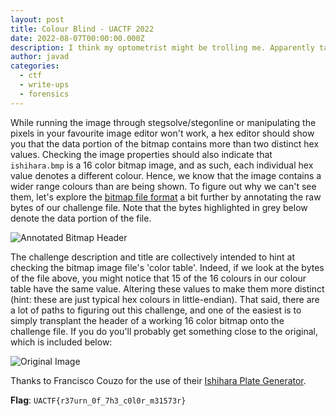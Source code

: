 ```yaml
---
layout: post
title: Colour Blind - UACTF 2022
date: 2022-08-07T00:00:00.000Z
description: I think my optometrist might be trolling me. Apparently table inspection skills are required?
author: javad
categories:
  - ctf
  - write-ups
  - forensics
---
```


While running the image through stegsolve/stegonline or manipulating the pixels in your favourite image editor won't work, a hex editor should show you that the data portion of the bitmap contains more than two distinct hex values. Checking the image properties should also indicate that `ishihara.bmp` is a 16 color bitmap image, and as such, each individual hex value denotes a different colour. Hence, we know that the image contains a wider range colours than are being shown. To figure out why we can't see them, let's explore the [bitmap file format](https://en.wikipedia.org/wiki/BMP_file_format) a bit further by annotating the raw bytes of our challenge file. Note that the bytes highlighted in grey below denote the data portion of the file.

![Annotated Bitmap Header](bitmap_hex_annotated.png)

The challenge description and title are collectively intended to hint at checking the bitmap image file's 'color table'. Indeed, if we look at the bytes of the file above, you might notice that 15 of the 16 colours in our colour table have the same value. Altering these values to make them more distinct (hint: these are just typical hex colours in little-endian). That said, there are a lot of paths to figuring out this challenge, and one of the easiest is to simply transplant the header of a working 16 color bitmap onto the challenge file. If you do you'll probably get something close to the original, which is included below:

![Original Image](original.bmp)

Thanks to Francisco Couzo for the use of their [Ishihara Plate Generator](https://franciscouzo.github.io/ishihara/).

**Flag**: `UACTF{r37urn_0f_7h3_c0l0r_m31573r}`